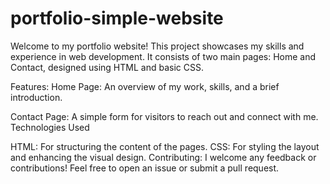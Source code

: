 # portfolio-simple-website

Welcome to my portfolio website! This project showcases my skills and experience in web development. It consists of two main pages: Home and Contact, designed using HTML and basic CSS.

Features: Home Page: An overview of my work, skills, and a brief introduction.

Contact Page: A simple form for visitors to reach out and connect with me.
Technologies Used

HTML: For structuring the content of the pages.
CSS: For styling the layout and enhancing the visual design.
Contributing: I welcome any feedback or contributions! Feel free to open an issue or submit a pull request.
